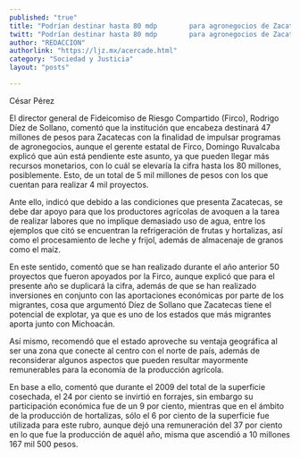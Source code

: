 ```yaml
---
published: "true"
title: "Podrían destinar hasta 80 mdp        para agronegocios de Zacatecas "
twitt: "Podrían destinar hasta 80 mdp        para agronegocios de Zacatecas "
author: "REDACCION"
authorlink: "https://ljz.mx/acercade.html"
category: "Sociedad y Justicia"
layout: "posts"

---
```



  César Pérez



  El director general de Fideicomiso de Riesgo Compartido (Firco), Rodrigo Díez de Sollano, comentó que la institución que encabeza destinará 47 millones de pesos para Zacatecas con la finalidad de impulsar programas de agronegocios, aunque el gerente estatal de Firco, Domingo Ruvalcaba explicó que aún está pendiente este asunto, ya que pueden llegar más recursos monetarios, con lo cuál se elevaría la cifra hasta los 80 millones, posiblemente. Esto, de un total de 5 mil millones de pesos con los que cuentan para realizar 4 mil proyectos.



  Ante ello, indicó que debido a las condiciones que presenta Zacatecas, se debe dar apoyo para que los productores agrícolas de avoquen a la tarea de realizar labores que no implique demasiado uso de agua, entre los ejemplos que citó se encuentran la refrigeración de frutas y hortalizas, así como el procesamiento de leche y frijol, además de almacenaje de granos como el maíz.



  En este sentido, comentó que se han realizado durante el año anterior 50 proyectos que fueron apoyados por la Firco, aunque explicó que para el presente año se duplicará la cifra, además de que se han realizado inversiones en conjunto con las aportaciones económicas por parte de los migrantes, cosa que argumentó Díez de Sollano que Zacatecas tiene el potencial de explotar, ya que es uno de los estados que más migrantes aporta junto con Michoacán.



  Así mismo, recomendó que el estado aproveche su ventaja geográfica al ser una zona que conecte al centro con el norte de país, además de reconsiderar algunos aspectos que pueden resultar mayormente remunerables para la economía de la producción agrícola.



  En base a ello, comentó que durante el 2009 del total de la superficie cosechada, el 24 por ciento se invirtió en forrajes, sin embargo su participación económica fue de un 9 por ciento, mientras que en el ámbito de la producción de hortalizas, sólo el 6 por ciento de la superficie fue utilizada para este rubro, aunque dejó una remuneración del 37 por ciento en lo que fue la producción de aquél año, misma que ascendió a 10 millones 167 mil 500 pesos.



   

